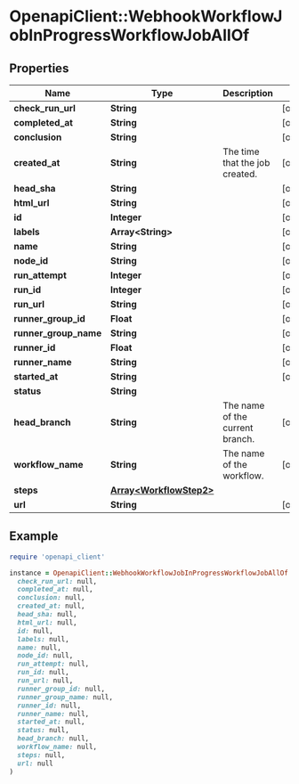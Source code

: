 # OpenapiClient::WebhookWorkflowJobInProgressWorkflowJobAllOf

## Properties

| Name | Type | Description | Notes |
| ---- | ---- | ----------- | ----- |
| **check_run_url** | **String** |  | [optional] |
| **completed_at** | **String** |  | [optional] |
| **conclusion** | **String** |  | [optional] |
| **created_at** | **String** | The time that the job created. | [optional] |
| **head_sha** | **String** |  | [optional] |
| **html_url** | **String** |  | [optional] |
| **id** | **Integer** |  | [optional] |
| **labels** | **Array&lt;String&gt;** |  | [optional] |
| **name** | **String** |  | [optional] |
| **node_id** | **String** |  | [optional] |
| **run_attempt** | **Integer** |  | [optional] |
| **run_id** | **Integer** |  | [optional] |
| **run_url** | **String** |  | [optional] |
| **runner_group_id** | **Float** |  | [optional] |
| **runner_group_name** | **String** |  | [optional] |
| **runner_id** | **Float** |  | [optional] |
| **runner_name** | **String** |  | [optional] |
| **started_at** | **String** |  | [optional] |
| **status** | **String** |  |  |
| **head_branch** | **String** | The name of the current branch. | [optional] |
| **workflow_name** | **String** | The name of the workflow. | [optional] |
| **steps** | [**Array&lt;WorkflowStep2&gt;**](WorkflowStep2.md) |  |  |
| **url** | **String** |  | [optional] |

## Example

```ruby
require 'openapi_client'

instance = OpenapiClient::WebhookWorkflowJobInProgressWorkflowJobAllOf.new(
  check_run_url: null,
  completed_at: null,
  conclusion: null,
  created_at: null,
  head_sha: null,
  html_url: null,
  id: null,
  labels: null,
  name: null,
  node_id: null,
  run_attempt: null,
  run_id: null,
  run_url: null,
  runner_group_id: null,
  runner_group_name: null,
  runner_id: null,
  runner_name: null,
  started_at: null,
  status: null,
  head_branch: null,
  workflow_name: null,
  steps: null,
  url: null
)
```

